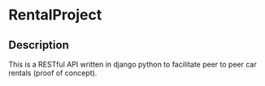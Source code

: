 # RentalProject

## Description ##
This is a RESTful API written in django python to facilitate peer to peer car rentals (proof of concept).